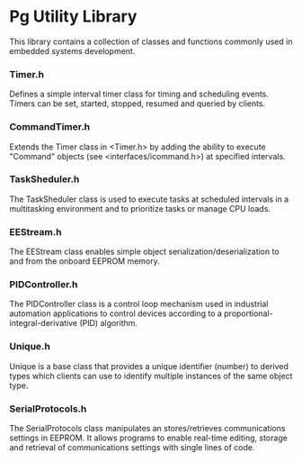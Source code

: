 # Pg Utility Library
This library contains a collection of classes and functions commonly used in embedded systems development.

### Timer.h
Defines a simple interval timer class for timing and scheduling events. Timers can be set, started, stopped, resumed and queried by clients.

### CommandTimer.h
Extends the Timer class in <Timer.h> by adding the ability to execute "Command" objects (see <interfaces/icommand.h>) at specified intervals.

### TaskSheduler.h
The TaskSheduler class is used to execute tasks at scheduled intervals in a multitasking environment and to prioritize tasks or manage CPU loads.

### EEStream.h 
The EEStream class enables simple object serialization/deserialization to and from the onboard EEPROM memory.

### PIDController.h
The PIDController class is a control loop mechanism used in industrial automation applications to control devices according to a proportional-integral-derivative (PID) algorithm.

### Unique.h 
Unique is a base class that provides a unique identifier (number) to derived types which clients can use to identify multiple instances of the same object type.

### SerialProtocols.h 
The SerialProtocols class manipulates an stores/retrieves communications settings in EEPROM. It allows programs to enable real-time editing, storage and retrieval of communications settings with single lines of code.

